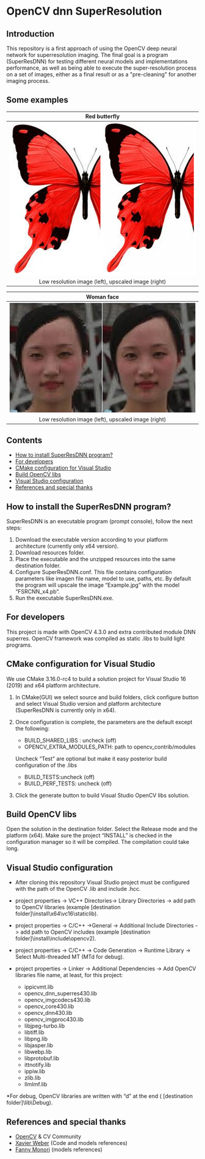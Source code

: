 # OpenCV dnn SuperResolution

## Introduction 
This repository is a first approach of using the OpenCV deep neural network for superresolution imaging. 
The final goal is a program (SuperResDNN) for testing different neural models and implementations performance, as well as being able to execute the super-resolution process on a set of images, 
either as a final result or as a "pre-cleaning" for another imaging process.

## Some examples

| Red butterfly |
|:--:|
|![Red butterfly](READMEAssets/Butterfly_red_comp.png)|
| Low resolution image (left), upscaled image (right) |


| Woman face |
|:--:|
|![Face](READMEAssets/Face_comp.jpg)|
| Low resolution image (left), upscaled image (right) |





## Contents
- [How to install SuperResDNN program?](#How_to_install_SuperResDNN_program?)
- [For developers](#For_developers)
- [CMake configuration for Visual Studio](#CMake_configuration_for_Visual_Studio)
- [Build OpenCV libs](#Build_OpenCV_libs)
- [Visual Studio configuration](#Visual_Studio_configuration)
- [References and special thanks](#References_and_special_thanks)


## How to install the SuperResDNN program?
SuperResDNN is an executable program (prompt console), follow the next steps: 
1. Download the executable version according to your platform architecture (currently only x64 version).
2. Download resources folder.
3. Place the executable and the unzipped resources into the same destination folder.
4. Configure SuperResDNN.conf. This file contains configuration parameters like imagen file name, model to use, paths, etc. By default the program will upscale the image “Example.jpg” with the model “FSRCNN_x4.pb”.
5. Run the executable SuperResDNN.exe.


## For developers
This project is made with OpenCV 4.3.0 and extra contributed module DNN superres. OpenCV framework was compiled as static .libs to build light programs. 


## CMake configuration for Visual Studio 
We use CMake 3.16.0-rc4 to build a solution project for Visual Studio 16 (2019) and x64 platform architecture. 

1. In CMake(GUI) we select source and build folders, click configure button and select Visual Studio version and platform architecture (SuperResDNN is currently only in x64).

2. Once configuration is complete, the parameters are the default except the following:

   - BUILD_SHARED_LIBS : uncheck (off)
   - OPENCV_EXTRA_MODULES_PATH: path to opencv_contrib/modules

    Uncheck “Test” are optional but make it easy posterior build configuration of the .libs
   - BUILD_TESTS:uncheck (off)
   - BUILD_PERF_TESTS: uncheck (off)

3. Click the generate button to build Visual Studio OpenCV libs solution.

## Build OpenCV libs
Open the solution in the destination folder. Select the Release mode and the platform (x64). Make sure the project “INSTALL” is checked in the configuration manager so it will be compiled. 
The compilation could take long.

## Visual Studio configuration
- After cloning this repository Visual Studio project must be configured with the path of the OpenCV .lib and include .hcc.
- project properties -> VC++ Directories-> Library Directories -> add path to OpenCV libraries (example [destination folder]\install\x64\vc16\staticlib).
- project properties -> C/C++ ->General -> Additional Include Directories -> add path to OpenCV includes (example [destination folder]\install\include\opencv2).
- project properties -> C/C++ -> Code Generation -> Runtime Library -> Select Multi-threaded MT (MTd for debug).
- project properties -> Linker -> Additional Dependencies -> Add OpenCV libraries file name, at least, for this project:
	
  - ippicvmt.lib
  - opencv_dnn_superres430.lib
  - opencv_imgcodecs430.lib
  - opencv_core430.lib
  - opencv_dnn430.lib
  - opencv_imgproc430.lib
  - libjpeg-turbo.lib
  - libtiff.lib
  - libpng.lib
  - libjasper.lib
  - libwebp.lib
  - libprotobuf.lib
  - ittnotify.lib
  - ippiw.lib
  - zlib.lib
  - IlmImf.lib

*For debug, OpenCV libraries are written with “d” at the end ( [destination folder]\lib\Debug).


## References and special thanks

- [OpenCV](https://github.com/opencv) & CV Community
- [Xavier Weber](https://github.com/Saafke) (Code and models references)
- [Fanny Monori](https://github.com/fannymonori) (models references)



